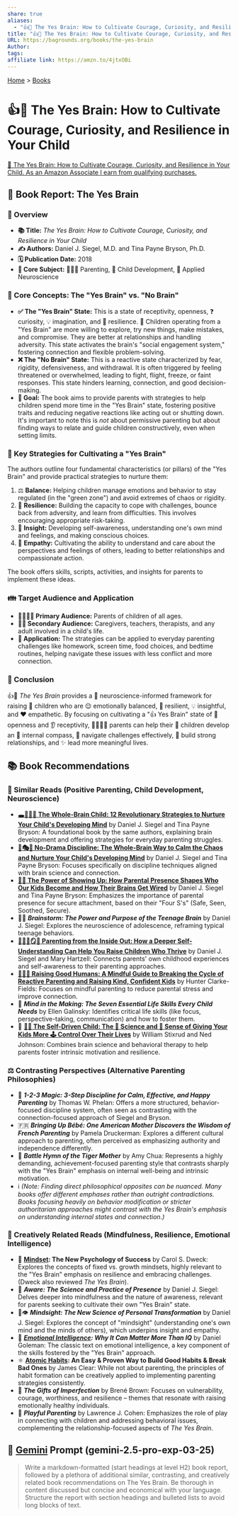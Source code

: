 ```yaml
---
share: true
aliases:
  - "👍🧠 The Yes Brain: How to Cultivate Courage, Curiosity, and Resilience in Your Child"
title: "👍🧠 The Yes Brain: How to Cultivate Courage, Curiosity, and Resilience in Your Child"
URL: https://bagrounds.org/books/the-yes-brain
Author: 
tags: 
affiliate link: https://amzn.to/4jtxOBi
---
```

[Home](../index.md) > [Books](./index.md)  
# 👍🧠 The Yes Brain: How to Cultivate Courage, Curiosity, and Resilience in Your Child  
[🛒 The Yes Brain: How to Cultivate Courage, Curiosity, and Resilience in Your Child. As an Amazon Associate I earn from qualifying purchases.](https://amzn.to/4jtxOBi)  
  
## 🧠 Book Report: The Yes Brain  
  
### 📖 Overview  
* **📚 Title:** *The Yes Brain: How to Cultivate Courage, Curiosity, and Resilience in Your Child*  
* **✍️ Authors:** Daniel J. Siegel, M.D. and Tina Payne Bryson, Ph.D.  
* **🗓️ Publication Date:** 2018  
* **🎯 Core Subject:** 👩‍👧‍👦 Parenting, 🧠 Child Development, 🔬 Applied Neuroscience  
  
### 🧠 Core Concepts: The "Yes Brain" vs. "No Brain"  
* **✅ The "Yes Brain" State:** This is a state of receptivity, openness, ❓ curiosity, 💡 imagination, and 💪 resilience. 👧 Children operating from a "Yes Brain" are more willing to explore, try new things, make mistakes, and compromise. They are better at relationships and handling adversity. This state activates the brain's "social engagement system," fostering connection and flexible problem-solving.  
* **❌ The "No Brain" State:** This is a reactive state characterized by fear, rigidity, defensiveness, and withdrawal. It is often triggered by feeling threatened or overwhelmed, leading to fight, flight, freeze, or faint responses. This state hinders learning, connection, and good decision-making.  
* **🎯 Goal:** The book aims to provide parents with strategies to help children spend more time in the "Yes Brain" state, fostering positive traits and reducing negative reactions like acting out or shutting down. It's important to note this is *not* about permissive parenting but about finding ways to relate and guide children constructively, even when setting limits.  
  
### 🌱 Key Strategies for Cultivating a "Yes Brain"  
The authors outline four fundamental characteristics (or pillars) of the "Yes Brain" and provide practical strategies to nurture them:  
1. ⚖️ **Balance:** Helping children manage emotions and behavior to stay regulated (in the "green zone") and avoid extremes of chaos or rigidity.  
2. 🤸 **Resilience:** Building the capacity to cope with challenges, bounce back from adversity, and learn from difficulties. This involves encouraging appropriate risk-taking.  
3. 🤔 **Insight:** Developing self-awareness, understanding one's own mind and feelings, and making conscious choices.  
4. 💖 **Empathy:** Cultivating the ability to understand and care about the perspectives and feelings of others, leading to better relationships and compassionate action.  
  
The book offers skills, scripts, activities, and insights for parents to implement these ideas.  
  
### 👪 Target Audience and Application  
* **👨‍👩‍👧‍👦 Primary Audience:** Parents of children of all ages.  
* **🧑‍🏫 Secondary Audience:** Caregivers, teachers, therapists, and any adult involved in a child's life.  
* **🚀 Application:** The strategies can be applied to everyday parenting challenges like homework, screen time, food choices, and bedtime routines, helping navigate these issues with less conflict and more connection.  
  
### 🌟 Conclusion  
👍🧠 *The Yes Brain* provides a 🧪 neuroscience-informed framework for raising 👶 children who are 😌 emotionally balanced, 💪 resilient, 💡 insightful, and ❤️ empathetic. By focusing on cultivating a "👍 Yes Brain" state of 👐 openness and 👂 receptivity, 👨‍👩‍👧‍👦 parents can help their 👶 children develop an 🧭 internal compass, 🧭 navigate challenges effectively, 🤝 build strong relationships, and ✨ lead more meaningful lives.  
  
## 📚 Book Recommendations  
  
### 📖 Similar Reads (Positive Parenting, Child Development, Neuroscience)  
* **[🕳️🧠👶🏽 The Whole-Brain Child: 12 Revolutionary Strategies to Nurture Your Child's Developing Mind](./the-whole-brain-child.md)** by Daniel J. Siegel and Tina Payne Bryson: A foundational book by the same authors, explaining brain development and offering strategies for everyday parenting struggles.  
* **[🚫🎭🧠 No-Drama Discipline: The Whole-Brain Way to Calm the Chaos and Nurture Your Child's Developing Mind](./no-drama-discipline.md)** by Daniel J. Siegel and Tina Payne Bryson: Focuses specifically on discipline techniques aligned with brain science and connection.  
* **[🔌👋 The Power of Showing Up: How Parental Presence Shapes Who Our Kids Become and How Their Brains Get Wired](./the-power-of-showing-up.md)** by Daniel J. Siegel and Tina Payne Bryson: Emphasizes the importance of parental presence for secure attachment, based on their "Four S's" (Safe, Seen, Soothed, Secure).  
* 🧠👧 ***Brainstorm: The Power and Purpose of the Teenage Brain*** by Daniel J. Siegel: Explores the neuroscience of adolescence, reframing typical teenage behaviors.  
* **[🤱🏼🤿🪞🌱 Parenting from the Inside Out: How a Deeper Self-Understanding Can Help You Raise Children Who Thrive](./parenting-from-the-inside-out-how-a-deeper-self-understanding-can-help-you-raise-children-who-thrive.md)** by Daniel J. Siegel and Mary Hartzell: Connects parents' own childhood experiences and self-awareness to their parenting approaches.  
* **[🌱👼🏼 Raising Good Humans: A Mindful Guide to Breaking the Cycle of Reactive Parenting and Raising Kind, Confident Kids](./raising-good-humans-a-mindful-guide-to-breaking-the-cycle-of-reactive-parenting-and-raising-kind-confident-kids.md)** by Hunter Clarke-Fields: Focuses on mindful parenting to reduce parental stress and improve connection.  
* 🧠 ***Mind in the Making: The Seven Essential Life Skills Every Child Needs*** by Ellen Galinsky: Identifies critical life skills (like focus, perspective-taking, communication) and how to foster them.  
* 💪 **[👨‍🚀 The Self-Driven Child: The 🔬 Science and 🤔 Sense of Giving Your Kids More 🕹️ Control Over Their Lives](./the-self-driven-child.md)** by William Stixrud and Ned Johnson: Combines brain science and behavioral therapy to help parents foster intrinsic motivation and resilience.  
  
### ⚖️ Contrasting Perspectives (Alternative Parenting Philosophies)  
* 🔢 ***1-2-3 Magic: 3-Step Discipline for Calm, Effective, and Happy Parenting*** by Thomas W. Phelan: Offers a more structured, behavior-focused discipline system, often seen as contrasting with the connection-focused approach of Siegel and Bryson.  
* 🇫🇷 ***Bringing Up Bébé: One American Mother Discovers the Wisdom of French Parenting*** by Pamela Druckerman: Explores a different cultural approach to parenting, often perceived as emphasizing authority and independence differently.  
* 🐅 ***Battle Hymn of the Tiger Mother*** by Amy Chua: Represents a highly demanding, achievement-focused parenting style that contrasts sharply with the "Yes Brain" emphasis on internal well-being and intrinsic motivation.  
* ℹ️ *(Note: Finding direct philosophical opposites can be nuanced. Many books offer different emphases rather than outright contradictions. Books focusing heavily on behavior modification or stricter authoritarian approaches might contrast with the Yes Brain's emphasis on understanding internal states and connection.)*  
  
### 🎨 Creatively Related Reads (Mindfulness, Resilience, Emotional Intelligence)  
* 🧠 **[Mindset](./mindset.md): The New Psychology of Success** by Carol S. Dweck: Explores the concepts of fixed vs. growth mindsets, highly relevant to the "Yes Brain" emphasis on resilience and embracing challenges. (Dweck also reviewed *The Yes Brain*).  
* 🧘 ***Aware: The Science and Practice of Presence*** by Daniel J. Siegel: Delves deeper into mindfulness and the nature of awareness, relevant for parents seeking to cultivate their own "Yes Brain" state.  
* 🧠👁️ ***Mindsight: The New Science of Personal Transformation*** by Daniel J. Siegel: Explores the concept of "mindsight" (understanding one's own mind and the minds of others), which underpins insight and empathy.  
* 💖 ***[Emotional Intelligence](./emotional-intelligence.md): Why It Can Matter More Than IQ*** by Daniel Goleman: The classic text on emotional intelligence, a key component of the skills fostered by the "Yes Brain" approach.  
* ⚛️ **[Atomic Habits](./atomic-habits.md): An Easy & Proven Way to Build Good Habits & Break Bad Ones** by James Clear: While not about parenting, the principles of habit formation can be creatively applied to implementing parenting strategies consistently.  
* 🎁 ***The Gifts of Imperfection*** by Brené Brown: Focuses on vulnerability, courage, worthiness, and resilience – themes that resonate with raising emotionally healthy individuals.  
* 🧸 ***Playful Parenting*** by Lawrence J. Cohen: Emphasizes the role of play in connecting with children and addressing behavioral issues, complementing the relationship-focused aspects of *The Yes Brain*.  
  
## 💬 [Gemini](../software/gemini.md) Prompt (gemini-2.5-pro-exp-03-25)  
> Write a markdown-formatted (start headings at level H2) book report, followed by a plethora of additional similar, contrasting, and creatively related book recommendations on The Yes Brain. Be thorough in content discussed but concise and economical with your language. Structure the report with section headings and bulleted lists to avoid long blocks of text.